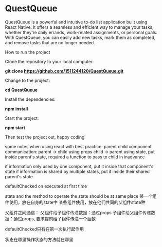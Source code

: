 # QuestQueue
QuestQueue is a powerful and intuitive to-do list application built using React Native. It offers a seamless and efficient way to manage your tasks, whether they're daily errands, work-related assignments, or personal goals. With QuestQueue, you can easily add new tasks, mark them as completed, and remove tasks that are no longer needed.

How to run the project

Clone the repository to your local computer:

<b>git clone https://github.com/1511244120/QuestQueue.git</b>

Change to the project:

<b>cd QuestQueue</b>

Install the dependencies:

<b>npm install</b>

Start the project:

<b>npm start</b>

Then test the project out, happy coding!


some notes when using react with best practice:
parent child component communication: 
parent -> child using props
child -> parent using state, put inside parent's state, required a function to pass to child in inadvance

if information only used by one component, put it inside that component's state
if information is shared by multiple states, put it inside their shared parent's state

defaultChecked on executed at first time

state and the method to operate the state should be at same place
某一个组件使用，放在自身的state中
某些组件使用，放在他们共同的父组件state种

父组件之间通信：
父组件给子组件传递数据：通过props
子组件给父组件传递数据：通过props, 要求提前给子组件传递一个函数

defaultChecked只有在第一次执行起作用

状态在哪里操作状态的方法就在哪里
